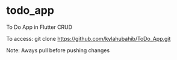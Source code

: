 # todo_app
To Do App in Flutter CRUD

To access:
git clone https://github.com/kylahubahib/ToDo_App.git

Note:
Aways pull before pushing changes
